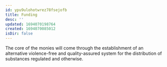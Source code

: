 ```yaml
---
id: ypu9ulohotwrez78fsejofb
title: Funding
desc: ''
updated: 1694070198764
created: 1694070085012
isDir: false
---
```


The core of the monies will come through the establishment of an alternative violence-free and quality-assured system for the distribution of substances regulated and otherwise.